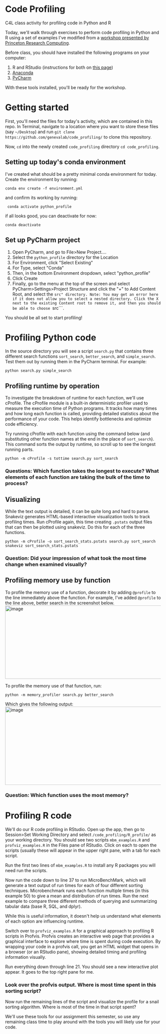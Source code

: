 # Code Profiling
C4L class activity for profiling code in Python and R

Today, we'll walk through exercises to perform code profiling in Python and R using a set of examples I've modified from a [workshop presented by Princeton Research Computing](https://github.com/PrincetonUniversity/intro_debugging).

Before class, you should have installed the following programs on your computer:

1. R and RStudio (instructions for both on [this page](https://posit.co/download/rstudio-desktop/))
2. [Anaconda](https://www.anaconda.com/docs/getting-started/anaconda/install)
3. [PyCharm](https://www.jetbrains.com/pycharm/data-science/?var=anaconda)


With these tools installed, you'll be ready for the workshop.

# Getting started
First, you'll need the files for today's activity, which are contained in this repo. In Terminal, navigate to a location where you want to store these files (say ```~/Desktop```) and run ```git clone https://github.com/genevalab/code_profiling/``` to clone this repository.

Now, ```cd``` into the newly created ```code_profiling``` directory ```cd code_profiling```. 

## Setting up today's conda environment
I've created what should be a pretty minimal conda environment for today. Create the environment by running:

```conda env create -f environment.yml```

and confirm its working by running:

``` conda activate python_profile```

if all looks good, you can deactivate for now:

```conda deactivate```

## Set up PyCharm project
1. Open PyCharm, and go to File>New Project....
2. Select the ```python_profile``` directory for the Location
3. For Environment, click "Select Existing"
4. For Type, select "Conda"
5. Then, in the bottom Environment dropdown, select "python_profile"
6. Click Create
7. Finally, go to the menu at the top of the screen and select PyCharm>Settings>Project Structure and click the "+" to Add Content Root, and select the ```src" directory.
   Note: You may get an error here if it does not allow you to select a nested directory. Click the X next to the existing Content root to remove it, and then you should be able to choose ```src```.

You should be all set to start profiling!

# Profiling Python code
In the source directory you will see a script ```search.py``` that contains three different search functions ```sort_search```, ```better_search```, and ```simple_search```. Test them out by running them in the PyCharm terminal. For example:

```python search.py simple_search```


## Profiling runtime by operation
To investigate the breakdown of runtime for each function, we'll use cProfile. The cProfile module is a built-in deterministic profiler used to measure the execution time of Python programs. It tracks how many times and how long each function is called, providing detailed statistics about the performance of your code. This helps identify bottlenecks and optimize code efficiency.

Try running cProfile with each function using the command below (and substituting other function names at the end in the place of ```sort_search```). This command sorts the output by runtime, so scroll up to see the longest running parts.

```python -m cProfile -s tottime search.py sort_search```

### Questions: Which function takes the longest to execute? What elements of each function are taking the bulk of the time to process?

## Visualizing

While the text output is detailed, it can be quite long and hard to parse. Snakeviz generates HTML-based interactive visualization tools to track profiling times. Run cProfile again, this time creating  ```.pstats``` output files that can then be plotted using snakeviz. Do this for each of the three functions.

```
python -m cProfile -o sort_search_stats.pstats search.py sort_search
snakeviz sort_search_stats.pstats
```
### Question: Did your impression of what took the most time change when examined visually?

## Profiling memory use by function

To profile the memory use of a function, decorate it by adding ```@profile``` to the line immediately above the function. For example, I've added ```@profile``` to the line above, better search in the screenshot below.
<img width="856" height="237" alt="image" src="https://github.com/user-attachments/assets/06c4f3df-530a-4d26-8d62-950e74edbcd1" />

To profile the memory use of that function, run:

```
python -m memory_profiler search.py better_search
```
Which gives the following output:
<img width="856" height="253" alt="image" src="https://github.com/user-attachments/assets/c052db2d-4c5c-4e97-b29b-ff476f55ee06" />

### Question: Which function uses the most memory?

# Profiling R code

We'll do our R code profiling in RStudio. Open up the app, then go to Session>Set Working Directory and select ```/code_profiling/R_profile/``` as your working directory. You should see two scripts ```mbm_examples.R``` and ```profviz_examples.R``` in the Files pane of RStudio. Click on each to open the scripts (usually these will appear in the upper right pane, with a tab for each script.

Run the first two lines of ```mbm_examples.R``` to install any R packages you will need run the scripts. 

Now run the code down to line 37 to run MicroBenchMark, which will generate a text output of run times for each of four different sorting techniques. Microbenchmark runs each function multiple times (in this example 50) to give a mean and distribution of run times.  Run the next example to compare three different methods of querying and summarizing tabular data (base R, SQL, and dplyr). 

While this is useful information, it doesn't help us understand what elements of each option are influencing runtime.

Switch over to ```profviz_examples.R``` for a graphical approach to profiling R scripts in Profvis. Profvis creates an interactive web page that provides a graphical interface to explore where time is spent during code execution. By wrapping your code in a profvis call, you get an HTML widget that opens in a browser (or an RStudio pane), showing detailed timing and profiling information visually. 

Run everything down through line 21. You should see a new interactive plot appear. It goes to the top right pane for me.

### Look over the profvis output. Where is most time spent in this sorting script?

Now run the remaining lines of the script and visualize the profile for a snail sorting algorithm. Where is most of the time in that script spent?

We'll use these tools for our assignment this semester, so use any remaining class time to play around with the tools you will likely use for your code.

 
